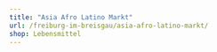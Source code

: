 ```yaml
---
title: "Asia Afro Latino Markt"
url: /freiburg-im-breisgau/asia-afro-latino-markt/
shop: Lebensmittel
---
```

